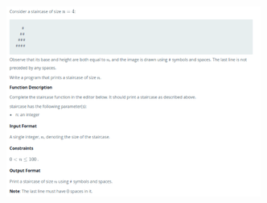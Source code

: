 ![Staircase](https://github.com/Archeeyadav/Season-1-JAVA-Programs/blob/master/Staircase/Staircase.png)
